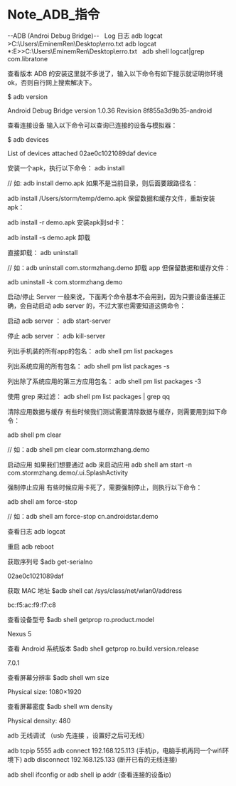 # Note_ADB_指令



--ADB (Androi Debug Bridge)--
 
 Log 日志
adb logcat >C:\Users\EminemRen\Desktop\erro.txt
adb logcat *:E>>C:\Users\EminemRen\Desktop\erro.txt
 
adb shell
logcat|grep com.libratone


查看版本
ADB 的安装这里就不多说了，输入以下命令有如下提示就证明你环境ok，否则自行网上搜索解决下。

$ adb version

Android Debug Bridge version 1.0.36
Revision 8f855a3d9b35-android

查看连接设备
输入以下命令可以查询已连接的设备与模拟器：

$ adb devices

List of devices attached
02ae0c1021089daf       device

安装一个apk，执行以下命令：
adb install <apkfile>

// 如: adb install demo.apk
如果不是当前目录，则后面要跟路径名：

adb install /Users/storm/temp/demo.apk
保留数据和缓存文件，重新安装apk：

adb install -r demo.apk
安装apk到sd卡：

adb install -s demo.apk
卸载

直接卸载：
adb uninstall <package>

// 如：adb uninstall com.stormzhang.demo
卸载 app 但保留数据和缓存文件：

adb uninstall -k com.stormzhang.demo

启动/停止 Server
一般来说，下面两个命令基本不会用到，因为只要设备连接正确，会自动启动 adb server 的，不过大家也需要知道这俩命令：

启动 adb server ：
adb start-server

停止 adb server ：
adb kill-server

列出手机装的所有app的包名：
adb shell pm list packages

列出系统应用的所有包名：
adb shell pm list packages -s

列出除了系统应用的第三方应用包名：
adb shell pm list packages -3

使用 grep 来过滤：
adb shell pm list packages | grep qq

清除应用数据与缓存
有些时候我们测试需要清除数据与缓存，则需要用到如下命令：

adb shell pm clear <packagename>

// 如：adb shell pm clear com.stormzhang.demo

启动应用
如果我们想要通过 adb 来启动应用
adb shell am start -n com.stormzhang.demo/.ui.SplashActivity

强制停止应用
有些时候应用卡死了，需要强制停止，则执行以下命令：

adb shell am force-stop <packagename>

// 如：adb shell am force-stop cn.androidstar.demo

查看日志
adb logcat

重启
adb reboot

获取序列号
$adb get-serialno

02ae0c1021089daf

获取 MAC 地址
$adb shell  cat /sys/class/net/wlan0/address

bc:f5:ac:f9:f7:c8

查看设备型号
$adb shell getprop ro.product.model

Nexus 5

查看 Android 系统版本
$adb shell getprop ro.build.version.release

7.0.1

查看屏幕分辨率
$adb shell wm size

Physical size: 1080×1920

查看屏幕密度
$adb shell wm density

Physical density: 480

 
adb 无线调试 （usb 先连接 ，设置好之后可无线）
 
adb tcpip 5555
adb connect 192.168.125.113 (手机ip，电脑手机再同一个wifi环境下)
adb disconnect 192.168.125.133 (断开已有的无线连接)

adb shell ifconfig or adb shell ip addr (查看连接的设备ip)
